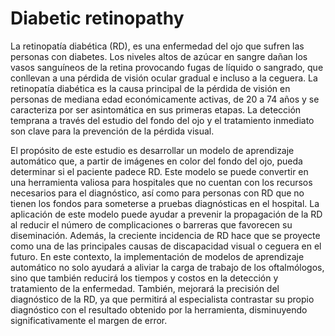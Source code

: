 # Diabetic retinopathy

La retinopatía diabética (RD), es una enfermedad del ojo que sufren las personas con diabetes. Los niveles altos de azúcar en sangre dañan los vasos sanguíneos de la retina provocando fugas de líquido o sangrado, que conllevan a una pérdida de visión ocular gradual e incluso a la ceguera. La retinopatía diabética es la causa principal de la pérdida de visión en personas de mediana edad económicamente activas, de 20 a 74 años y se caracteriza por ser asintomática en sus primeras etapas. La detección temprana a través del estudio del fondo del ojo y el tratamiento inmediato son clave para la prevención de la pérdida visual. 

El propósito de este estudio es desarrollar un modelo de aprendizaje automático que, a partir de imágenes en color del fondo del ojo, pueda determinar si el paciente padece RD. Este modelo se puede convertir en una herramienta valiosa para hospitales que no cuentan con los recursos necesarios para el diagnóstico, así como para personas con RD que no tienen los fondos para someterse a pruebas diagnósticas en el hospital. La aplicación de este modelo puede ayudar a prevenir la propagación de la RD al reducir el número de complicaciones o barreras que favorecen su diseminación. Además, la creciente incidencia de RD hace que se proyecte como una de las principales causas de discapacidad visual o ceguera en el futuro. En este contexto, la implementación de modelos de aprendizaje automático no solo ayudará a aliviar la carga de trabajo de los oftalmólogos, sino que también reducirá los tiempos y costos en la detección y tratamiento de la enfermedad. También, mejorará la precisión del diagnóstico de la RD, ya que permitirá al especialista contrastar su propio diagnóstico con el resultado obtenido por la herramienta, disminuyendo significativamente el margen de error.
